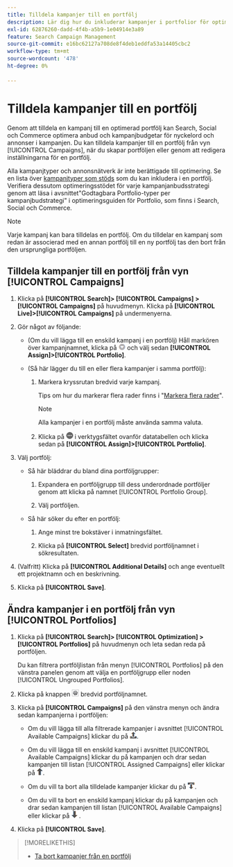 ```yaml
---
title: Tilldela kampanjer till en portfölj
description: Lär dig hur du inkluderar kampanjer i portfolior för optimering.
exl-id: 62876260-dadd-4f4b-a5b9-1e04914e3a89
feature: Search Campaign Management
source-git-commit: e16bc62127a708de8f4deb1eddfa53a14405cbc2
workflow-type: tm+mt
source-wordcount: '478'
ht-degree: 0%

---
```


# Tilldela kampanjer till en portfölj

Genom att tilldela en kampanj till en optimerad portfölj kan Search, Social och Commerce optimera anbud och kampanjbudgetar för nyckelord och annonser i kampanjen. Du kan tilldela kampanjer till en portfölj från vyn [!UICONTROL Campaigns], när du skapar portföljen eller genom att redigera inställningarna för en portfölj.

Alla kampanjtyper och annonsnätverk är inte berättigade till optimering. Se en lista över [kampanjtyper som stöds](/help/search-social-commerce/introduction/supported-inventory.md) som du kan inkludera i en portfölj. Verifiera dessutom optimeringsstödet för varje kampanjanbudsstrategi genom att läsa i avsnittet&quot;Godtagbara Portfolio-typer per kampanjbudstrategi&quot; i optimeringsguiden för Portfolio, som finns i Search, Social och Commerce.<!-- verify convention for referencing Optimization Guide here -->

>[!NOTE]
>
>Varje kampanj kan bara tilldelas en portfölj. Om du tilldelar en kampanj som redan är associerad med en annan portfölj till en ny portfölj tas den bort från den ursprungliga portföljen.

## Tilldela kampanjer till en portfölj från vyn [!UICONTROL Campaigns]

1. Klicka på **[!UICONTROL Search]> [!UICONTROL Campaigns] >[!UICONTROL Campaigns]** på huvudmenyn. Klicka på **[!UICONTROL Live]>[!UICONTROL Campaigns]** på undermenyerna.

1. Gör något av följande:

   * (Om du vill lägga till en enskild kampanj i en portfölj) Håll markören över kampanjnamnet, klicka på ![Menyknappen](/help/search-social-commerce/assets/arrow-dropdown-menu.png "Menyknappen") och välj sedan **[!UICONTROL Assign]>[!UICONTROL Portfolio]**.

   * (Så här lägger du till en eller flera kampanjer i samma portfölj):

      1. Markera kryssrutan bredvid varje kampanj.

         Tips om hur du markerar flera rader finns i &quot;[Markera flera rader](/help/search-social-commerce/common-tasks/navigation-editing-selection/multiple-rows-select.md)&quot;.

         >[!NOTE]
         >
         >Alla kampanjer i en portfölj måste använda samma valuta.

      1. Klicka på ![Mer](/help/search-social-commerce/assets/more.png "Mer") i verktygsfältet ovanför datatabellen och klicka sedan på **[!UICONTROL Assign]>[!UICONTROL Portfolio]**.

1. Välj portfölj:

   * Så här bläddrar du bland dina portföljgrupper:

      1. Expandera en portföljgrupp till dess underordnade portföljer genom att klicka på namnet [!UICONTROL Portfolio Group].

      1. Välj portföljen.

   * Så här söker du efter en portfölj:

      1. Ange minst tre bokstäver i inmatningsfältet.

      1. Klicka på **[!UICONTROL Select]** bredvid portföljnamnet i sökresultaten.

1. (Valfritt) Klicka på **[!UICONTROL Additional Details]** och ange eventuellt ett projektnamn och en beskrivning.

1. Klicka på **[!UICONTROL Save]**.

## Ändra kampanjer i en portfölj från vyn [!UICONTROL Portfolios]

1. Klicka på **[!UICONTROL Search]> [!UICONTROL Optimization] >[!UICONTROL Portfolios]** på huvudmenyn och leta sedan reda på portföljen.

   Du kan filtrera portföljlistan från menyn [!UICONTROL Portfolios] på den vänstra panelen genom att välja en portföljgrupp eller noden [!UICONTROL Ungrouped Portfolios].

1. Klicka på knappen ![Visa/redigera inställningar](/help/search-social-commerce/assets/settings.png "Visa/redigera inställningar") bredvid portföljnamnet.

1. Klicka på **[!UICONTROL Campaigns]** på den vänstra menyn och ändra sedan kampanjerna i portföljen:

   * Om du vill lägga till alla filtrerade kampanjer i avsnittet [!UICONTROL Available Campaigns] klickar du på ![Tilldela alla kampanjer till portföljen](/help/search-social-commerce/assets/arrow-assign-all.png "Tilldela alla kampanjer till portföljen").

   * Om du vill lägga till en enskild kampanj i avsnittet [!UICONTROL Available Campaigns] klickar du på kampanjen och drar sedan kampanjen till listan [!UICONTROL Assigned Campaigns] eller klickar på ![Tilldela kampanj till portfölj](/help/search-social-commerce/assets/arrow-assign.png "Tilldela kampanj till portfölj").

   * Om du vill ta bort alla tilldelade kampanjer klickar du på ![Ta bort alla kampanjer från portföljen](/help/search-social-commerce/assets/arrow-remove-all.png "Ta bort alla kampanjer från portföljen").

   * Om du vill ta bort en enskild kampanj klickar du på kampanjen och drar sedan kampanjen till listan [!UICONTROL Available Campaigns] eller klickar på ![Ta bort kampanj från portföljen](/help/search-social-commerce/assets/arrow-remove.png "Ta bort kampanj från portföljen") .

1. Klicka på **[!UICONTROL Save]**.

>[!MORELIKETHIS]
>
>* [Ta bort kampanjer från en portfölj](/help/search-social-commerce/campaign-management/campaign-remove-from-portfolio.md)
